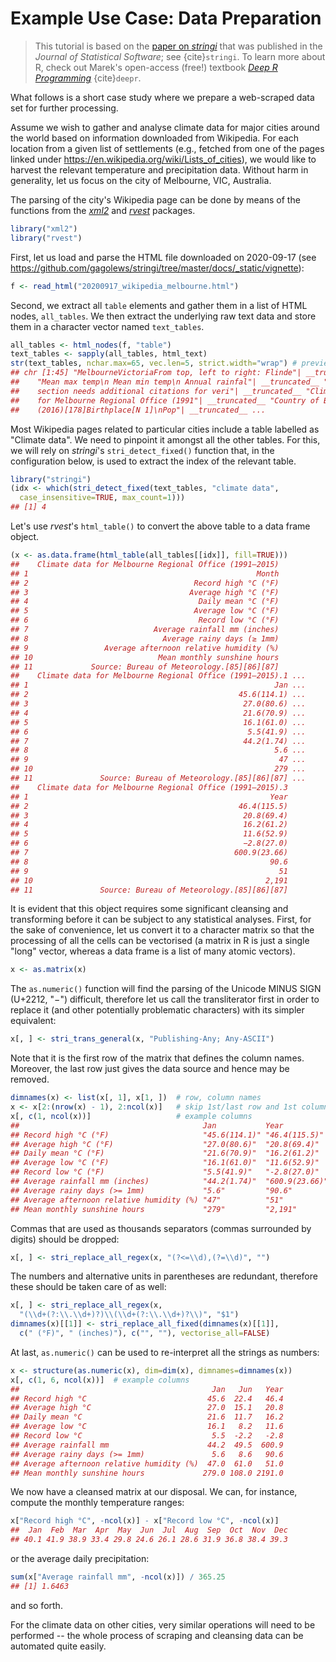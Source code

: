 

Example Use Case: Data Preparation
==================================


> This tutorial is based on the [paper on *stringi*](https://dx.doi.org/10.18637/jss.v103.i02) that was published in the *Journal of Statistical Software*; see {cite}`stringi`. To learn more about R, check out Marek's open-access (free!) textbook [*Deep R Programming*](https://deepr.gagolewski.com/) {cite}`deepr`.

What follows is a short case study where we prepare a
web-scraped data set for further processing.

Assume we wish to gather and analyse climate data for major cities
around the world based on information downloaded from Wikipedia. For
each location from a given list of settlements (e.g., fetched from one
of the pages linked under
<https://en.wikipedia.org/wiki/Lists_of_cities>), we would like to
harvest the relevant temperature and precipitation data. Without harm in
generality, let us focus on the city of Melbourne, VIC, Australia.

The parsing of the city's Wikipedia page can be done by means of the
functions from the [*xml2*](https://CRAN.R-project.org/package=xml2)
and [*rvest*](https://CRAN.R-project.org/package=rvest) packages.



```r
library("xml2")
library("rvest")
```

First, let us load and parse the HTML file downloaded on 2020-09-17
(see <https://github.com/gagolews/stringi/tree/master/docs/_static/vignette>):



```r
f <- read_html("20200917_wikipedia_melbourne.html")
```

Second, we extract all `table` elements and gather them in a list of
HTML nodes, `all_tables`. We then extract the underlying raw text data
and store them in a character vector named `text_tables`.



```r
all_tables <- html_nodes(f, "table")
text_tables <- sapply(all_tables, html_text)
str(text_tables, nchar.max=65, vec.len=5, strict.width="wrap") # preview
## chr [1:45] "MelbourneVictoriaFrom top, left to right: Flinde"| __truncated__
##    "Mean max temp\n Mean min temp\n Annual rainfal"| __truncated__ "This
##    section needs additional citations for veri"| __truncated__ "Climate data
##    for Melbourne Regional Office (1991"| __truncated__ "Country of Birth
##    (2016)[178]Birthplace[N 1]\nPop"| __truncated__ ...
```

Most Wikipedia pages related to particular cities include a table
labelled as "Climate data". We need to pinpoint it amongst all the other
tables. For this, we will rely on *stringi*'s `stri_detect_fixed()`
function that, in the configuration below, is used to extract the index
of the relevant table.



```r
library("stringi")
(idx <- which(stri_detect_fixed(text_tables, "climate data",
  case_insensitive=TRUE, max_count=1)))
## [1] 4
```

Let's use *rvest*'s `html_table()` to convert the above table
to a data frame object.



```r
(x <- as.data.frame(html_table(all_tables[[idx]], fill=TRUE)))
##    Climate data for Melbourne Regional Office (1991–2015)
## 1                                                   Month
## 2                                     Record high °C (°F)
## 3                                    Average high °C (°F)
## 4                                      Daily mean °C (°F)
## 5                                     Average low °C (°F)
## 6                                      Record low °C (°F)
## 7                            Average rainfall mm (inches)
## 8                              Average rainy days (≥ 1mm)
## 9                 Average afternoon relative humidity (%)
## 10                            Mean monthly sunshine hours
## 11             Source: Bureau of Meteorology.[85][86][87]
##    Climate data for Melbourne Regional Office (1991–2015).1 ...
## 1                                                       Jan ...
## 2                                               45.6(114.1) ...
## 3                                                27.0(80.6) ...
## 4                                                21.6(70.9) ...
## 5                                                16.1(61.0) ...
## 6                                                 5.5(41.9) ...
## 7                                                44.2(1.74) ...
## 8                                                       5.6 ...
## 9                                                        47 ...
## 10                                                      279 ...
## 11               Source: Bureau of Meteorology.[85][86][87] ...
##    Climate data for Melbourne Regional Office (1991–2015).3
## 1                                                      Year
## 2                                               46.4(115.5)
## 3                                                20.8(69.4)
## 4                                                16.2(61.2)
## 5                                                11.6(52.9)
## 6                                                −2.8(27.0)
## 7                                              600.9(23.66)
## 8                                                      90.6
## 9                                                        51
## 10                                                    2,191
## 11               Source: Bureau of Meteorology.[85][86][87]
```

It is evident that this object requires some significant cleansing and
transforming before it can be subject to any statistical analyses.
First, for the sake of convenience, let us convert it to a character
matrix so that the processing of all the cells can be vectorised (a
matrix in R is just a single "long" vector, whereas a data frame is a
list of many atomic vectors).



```r
x <- as.matrix(x)
```

The `as.numeric()` function will find the parsing of the Unicode MINUS
SIGN (U+2212, "−") difficult, therefore let us call the transliterator
first in order to replace it (and other potentially problematic
characters) with its simpler equivalent:



```r
x[, ] <- stri_trans_general(x, "Publishing-Any; Any-ASCII")
```

Note that it is the first row of the matrix that defines the column
names. Moreover, the last row just gives the data source and hence may
be removed.



```r
dimnames(x) <- list(x[, 1], x[1, ])  # row, column names
x <- x[2:(nrow(x) - 1), 2:ncol(x)]   # skip 1st/last row and 1st column
x[, c(1, ncol(x))]                   # example columns
##                                         Jan           Year          
## Record high °C (°F)                     "45.6(114.1)" "46.4(115.5)" 
## Average high °C (°F)                    "27.0(80.6)"  "20.8(69.4)"  
## Daily mean °C (°F)                      "21.6(70.9)"  "16.2(61.2)"  
## Average low °C (°F)                     "16.1(61.0)"  "11.6(52.9)"  
## Record low °C (°F)                      "5.5(41.9)"   "-2.8(27.0)"  
## Average rainfall mm (inches)            "44.2(1.74)"  "600.9(23.66)"
## Average rainy days (>= 1mm)             "5.6"         "90.6"        
## Average afternoon relative humidity (%) "47"          "51"          
## Mean monthly sunshine hours             "279"         "2,191"
```

Commas that are used as thousands separators (commas surrounded by
digits) should be dropped:



```r
x[, ] <- stri_replace_all_regex(x, "(?<=\\d),(?=\\d)", "")
```

The numbers and alternative units in parentheses are redundant,
therefore these should be taken care of as well:



```r
x[, ] <- stri_replace_all_regex(x,
  "(\\d+(?:\\.\\d+)?)\\(\\d+(?:\\.\\d+)?\\)", "$1")
dimnames(x)[[1]] <- stri_replace_all_fixed(dimnames(x)[[1]],
  c(" (°F)", " (inches)"), c("", ""), vectorise_all=FALSE)
```

At last, `as.numeric()` can be used to re-interpret all the strings as
numbers:



```r
x <- structure(as.numeric(x), dim=dim(x), dimnames=dimnames(x))
x[, c(1, 6, ncol(x))]  # example columns
##                                           Jan   Jun   Year
## Record high °C                           45.6  22.4   46.4
## Average high °C                          27.0  15.1   20.8
## Daily mean °C                            21.6  11.7   16.2
## Average low °C                           16.1   8.2   11.6
## Record low °C                             5.5  -2.2   -2.8
## Average rainfall mm                      44.2  49.5  600.9
## Average rainy days (>= 1mm)               5.6   8.6   90.6
## Average afternoon relative humidity (%)  47.0  61.0   51.0
## Mean monthly sunshine hours             279.0 108.0 2191.0
```

We now have a cleansed matrix at our disposal. We can, for instance,
compute the monthly temperature ranges:



```r
x["Record high °C", -ncol(x)] - x["Record low °C", -ncol(x)]
##  Jan  Feb  Mar  Apr  May  Jun  Jul  Aug  Sep  Oct  Nov  Dec 
## 40.1 41.9 38.9 33.4 29.8 24.6 26.1 28.6 31.9 36.8 38.4 39.3
```

or the average daily precipitation:



```r
sum(x["Average rainfall mm", -ncol(x)]) / 365.25
## [1] 1.6463
```

and so forth.

For the climate data on other cities, very similar operations will need
to be performed -- the whole process of scraping and cleansing data can
be automated quite easily.
